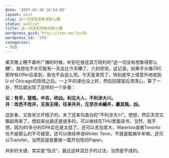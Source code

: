 ```yaml
---
date: '2007-03-30 16:54:00'
layout: post
slug: 这一切没有想象得那么糟
status: publish
title: 这一切没有想象得那么糟
wordpress_guid: http://jsms.me/?p=89
wordpress_id: '374'
categories:
- 随感
---
```


某天晚上睡不着听广播的时候，听到在放这首万晓利的“这一切没有想象得那么糟”。我想也不大可能有一天会比今天糟了。六封拒信，这记录。如果手头像ZRC那样有Offer后拿到，我也不会这么慌。今天是真慌了。特别是早上很意外地收到U of Chicago的拒信之后。一上午的课也没上好，然后回寝室后清清心，算了一卦，然后就出现了这样的一个卦象：


**讼：有孚，窒惕。中吉，终凶。利见大人，不利涉大川。  
井：改邑不改井，无丧无得，往来井井，汔至亦未繘井，羸其瓶，凶。**


这卦象，又告状又坏瓶子的。末了还来句直白的“不利涉大川”。想想，然后天空又飘起雨来了。想起来出路还是很多的，可以继续在THU里面读书，当然，我不想，因为80多分的GPA实在是太低了。还可以去加拿大，Waterloo或者Toronto也不是那么的不可接受。还可以继续申请Winter Term，不就是耽搁半年嘛。还可以Transfer，当然前提是要做一篇开创性的Paper。


井卦的关键，其实是“恒贞”，最近这样混日子的过法，当然是不成的。
